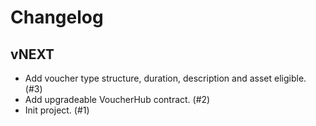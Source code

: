 # Changelog

## vNEXT
- Add voucher type structure, duration, description and asset eligible. (#3)
- Add upgradeable VoucherHub contract. (#2)
- Init project. (#1)